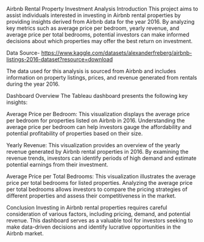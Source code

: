 

Airbnb Rental Property Investment Analysis
Introduction
This project aims to assist individuals interested in investing in Airbnb rental properties by providing insights derived from Airbnb data for the year 2016. By analyzing key metrics such as average price per bedroom, yearly revenue, and average price per total bedrooms, potential investors can make informed decisions about which properties may offer the best return on investment.

Data Source- https://www.kaggle.com/datasets/alexanderfreberg/airbnb-listings-2016-dataset?resource=download

The data used for this analysis is sourced from Airbnb and includes information on property listings, prices, and revenue generated from rentals during the year 2016.

Dashboard Overview
The Tableau dashboard presents the following key insights:

Average Price per Bedroom: This visualization displays the average price per bedroom for properties listed on Airbnb in 2016. Understanding the average price per bedroom can help investors gauge the affordability and potential profitability of properties based on their size.

Yearly Revenue: This visualization provides an overview of the yearly revenue generated by Airbnb rental properties in 2016. By examining the revenue trends, investors can identify periods of high demand and estimate potential earnings from their investment.

Average Price per Total Bedrooms: This visualization illustrates the average price per total bedrooms for listed properties. Analyzing the average price per total bedrooms allows investors to compare the pricing strategies of different properties and assess their competitiveness in the market.

Conclusion
Investing in Airbnb rental properties requires careful consideration of various factors, including pricing, demand, and potential revenue. This dashboard serves as a valuable tool for investors seeking to make data-driven decisions and identify lucrative opportunities in the Airbnb market.
